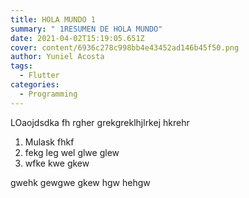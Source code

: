 ```yaml
---
title: HOLA MUNDO 1
summary: " 1RESUMEN DE HOLA MUNDO"
date: 2021-04-02T15:19:05.651Z
cover: content/6936c278c998bb4e43452ad146b45f50.png
author: Yuniel Acosta
tags:
  - Flutter
categories:
  - Programming
---
```

LOaojdsdka fh rgher grekgreklhjlrkej hkrehr

1. Mulask fhkf 
2.  fekg leg wel glwe glew
3.  wfke kwe gkew 

 gwehk gewgwe gkew hgw hehgw